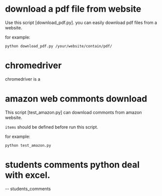# download a pdf file from website
Use this script [download_pdf.py]. you can easily download pdf files from a website.

for example:
```
python download_pdf.py /your/website/contain/pdf/
```

# chromedriver

chromedriver is a 

# amazon web commonts download

This script [test_amazon.py] can download commonts from amazon website.

`items` should be defined before run this script.

for example:
```
python test_amazon.py
```

# students comments python deal with excel.
-- students_comments